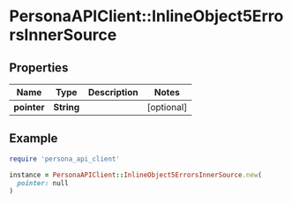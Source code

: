# PersonaAPIClient::InlineObject5ErrorsInnerSource

## Properties

| Name | Type | Description | Notes |
| ---- | ---- | ----------- | ----- |
| **pointer** | **String** |  | [optional] |

## Example

```ruby
require 'persona_api_client'

instance = PersonaAPIClient::InlineObject5ErrorsInnerSource.new(
  pointer: null
)
```

